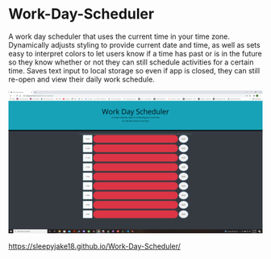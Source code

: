 # Work-Day-Scheduler
A work day scheduler that uses the current time in your time zone. Dynamically adjusts styling to provide current date and time, as well as sets easy to interpret colors to let users know if a time has past or is in the future so they know whether or not they can still schedule activities for a certain time. Saves text input to local storage so even if app is closed, they can still re-open and view their daily work schedule.

![work-day-scheduler-screenshot](./Assets/work-day-scheduler-screenshot.PNG)

https://sleepyjake18.github.io/Work-Day-Scheduler/
